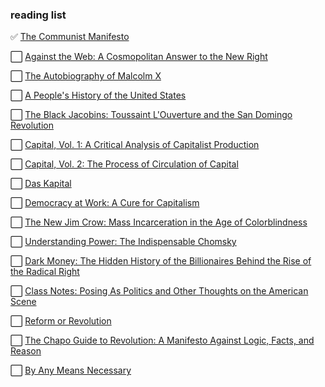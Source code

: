 ### reading list

✅ [The Communist Manifesto](https://www.goodreads.com/book/show/30474.The_Communist_Manifesto)

⬜️ [Against the Web: A Cosmopolitan Answer to the New Right](https://www.goodreads.com/en/book/show/52462411-against-the-web)

⬜️ [The Autobiography of Malcolm X](https://www.goodreads.com/book/show/6696184-the-autobiography-of-malcolm-x)

⬜️ [A People's History of the United States](https://www.goodreads.com/book/show/2767.A_People_s_History_of_the_United_States)

⬜️ [The Black Jacobins: Toussaint L'Ouverture and the San Domingo Revolution](https://www.goodreads.com/book/show/775985.The_Black_Jacobins)

⬜️ [Capital, Vol. 1: A Critical Analysis of Capitalist Production](https://www.goodreads.com/book/show/325785.Capital_Vol_1)

⬜️ [Capital, Vol. 2: The Process of Circulation of Capital](https://www.goodreads.com/book/show/355656.Capital_Vol_2)

⬜️ [Das Kapital](https://www.goodreads.com/book/show/238953.Das_Kapital)

⬜️ [Democracy at Work: A Cure for Capitalism](https://www.goodreads.com/book/show/13591849-democracy-at-work)

⬜️ [The New Jim Crow: Mass Incarceration in the Age of Colorblindness](https://www.goodreads.com/book/show/6792458-the-new-jim-crow)

⬜️ [Understanding Power: The Indispensable Chomsky](https://www.goodreads.com/book/show/194805.Understanding_Power)

⬜️ [Dark Money: The Hidden History of the Billionaires Behind the Rise of the Radical Right](https://www.goodreads.com/book/show/27833494-dark-money)

⬜️ [Class Notes: Posing As Politics and Other Thoughts on the American Scene](https://www.goodreads.com/book/show/453636.Class_Notes)

⬜️ [Reform or Revolution](https://www.goodreads.com/book/show/213519.Reform_or_Revolution)

⬜️ [The Chapo Guide to Revolution: A Manifesto Against Logic, Facts, and Reason](https://www.goodreads.com/book/show/38531606-the-chapo-guide-to-revolution)

⬜️ [By Any Means Necessary](https://www.goodreads.com/book/show/187220.By_Any_Means_Necessary)
